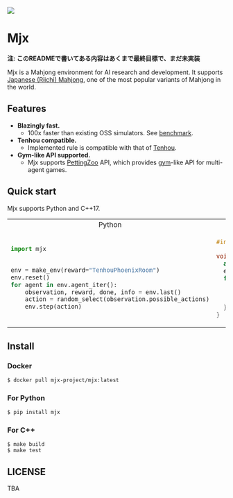 [![](https://github.com/sotetsuk/mahjong/workflows/build/badge.svg)](https://github.com/sotetsuk/mahjong/actions)

# Mjx

**注: このREADMEで書いてある内容はあくまで最終目標で、まだ未実装**

Mjx is a Mahjong environment for AI research and development.
It supports [Japanese (Riichi) Mahjong](https://en.wikipedia.org/wiki/Japanese_Mahjong), one of the most popular variants of Mahjong in the world.

## Features

- **Blazingly fast.** 
  - 100x faster than existing OSS simulators. See [benchmark]().
- **Tenhou compatible.** 
  - Implemented rule is compatible with that of [Tenhou](https://tenhou.net/).
- **Gym-like API supported.** 
  - Mjx supports [PettingZoo](https://github.com/PettingZoo-Team/PettingZoo) API, which provides [gym](https://github.com/openai/gym)-like API for multi-agent games.

## Quick start

Mjx supports Python and C++17.


<table>
<tr>
<td align="center"> Python </td>
<td align="center"> C++ </td>
</tr>
<tr>
<td valign="top">

```py

import mjx 


env = make_env(reward="TenhouPhoenixRoom")
env.reset()
for agent in env.agent_iter():
    observation, reward, done, info = env.last()
    action = random_select(observation.possible_actions)
    env.step(action)
```

</td>
<td valign="top">

```c++
#include <mjx/mjx.h>

void main() {
  auto env = mjx::MakeEnv(reward="TenhouPhoenixRoom");
  env.Reset();
  for (auto agent: env.AgentIter()) {
    auto [observation, reward, done, info] = env.Last();
    auto action = RandomSelect(observation.possible_actions);
    env.Step(action);
  }
}
```

</td>
</tr>
</table>

## Install

### Docker


```sh
$ docker pull mjx-project/mjx:latest
```

### For Python

```sh
$ pip install mjx
```

### For C++

```$
$ make build
$ make test
```

## LICENSE
TBA